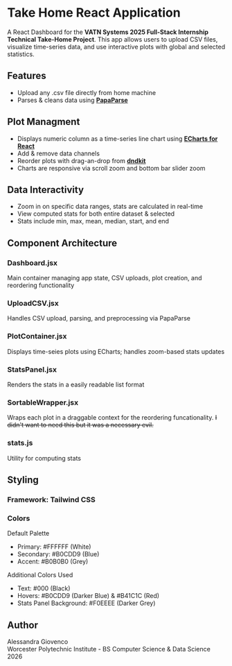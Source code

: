 # Take Home React Application

A React Dashboard for the **VATN Systems 2025 Full-Stack Internship Technical Take-Home Project**. 
This app allows users to upload CSV files, visualize time-series data, and use interactive plots with global and selected statistics. 

## Features
- Upload any .csv file directly from home machine
- Parses & cleans data using **[PapaParse](https://www.papaparse.com/)**

## Plot Managment
- Displays numeric column as a time-series line chart using **[ECharts for React](https://www.npmjs.com/package/echarts-for-react)**
- Add & remove data channels
- Reorder plots with drag-an-drop from **[dndkit](https://dndkit.com/)**
- Charts are responsive via scroll zoom and bottom bar slider zoom

## Data Interactivity
- Zoom in on specific data ranges, stats are calculated in real-time
- View computed stats for both entire dataset & selected
- Stats include min, max, mean, median, start, and end

## Component Architecture
### Dashboard.jsx
Main container managing app state, CSV uploads, plot creation, and reordering functionality

### UploadCSV.jsx
Handles CSV upload, parsing, and preprocessing via PapaParse

### PlotContainer.jsx
Displays time-seies plots using ECharts; handles zoom-based stats updates

### StatsPanel.jsx
Renders the stats in a easily readable list format

### SortableWrapper.jsx
Wraps each plot in a draggable context for the reordering funcationality. 
~~I didn't want to need this but it was a necessary evil.~~

### stats.js
Utility for computing stats


## Styling 
### Framework: Tailwind CSS
### Colors
Default Palette 
- Primary: #FFFFFF (White)
- Secondary: #B0CDD9 (Blue)
- Accent: #B0B0B0 (Grey)

Additional Colors Used
- Text: #000 (Black)
- Hovers: #B0CDD9 (Darker Blue) & #B41C1C (Red)
- Stats Panel Background: #F0EEEE (Darker Grey)

## Author
Alessandra Giovenco
<br>
Worcester Polytechnic Institute - BS Computer Science & Data Science 2026
